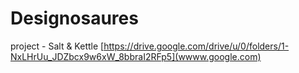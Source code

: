 # Designosaures
project - Salt &amp; Kettle
[https://drive.google.com/drive/u/0/folders/1-NxLHrUu_JDZbcx9w6xW_8bbraI2RFp5](wwww.google.com)
